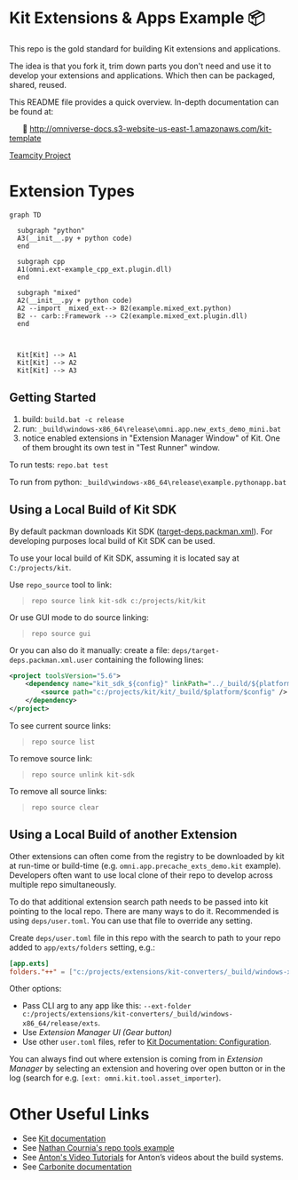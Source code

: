 # Kit Extensions & Apps Example :package:

This repo is the gold standard for building Kit extensions and applications.

The idea is that you fork it, trim down parts you don't need and use it to develop your extensions and applications. Which then can be packaged, shared, reused.

This README file provides a quick overview.  In-depth documentation can be found at:

&nbsp;&nbsp;&nbsp;&nbsp;&nbsp;&nbsp;📖 http://omniverse-docs.s3-website-us-east-1.amazonaws.com/kit-template

[Teamcity Project](https://teamcity.nvidia.com/project/Omniverse_KitExtensions_KitTemplate?mode=builds)


# Extension Types

```mermaid
graph TD

  subgraph "python"
  A3(__init__.py + python code)
  end

  subgraph cpp
  A1(omni.ext-example_cpp_ext.plugin.dll)
  end

  subgraph "mixed"
  A2(__init__.py + python code)
  A2 --import _mixed_ext--> B2(example.mixed_ext.python)
  B2 -- carb::Framework --> C2(example.mixed_ext.plugin.dll)
  end


  
  Kit[Kit] --> A1
  Kit[Kit] --> A2
  Kit[Kit] --> A3
```


## Getting Started

1. build: `build.bat -c release`
2. run: `_build\windows-x86_64\release\omni.app.new_exts_demo_mini.bat`
3. notice enabled extensions in "Extension Manager Window" of Kit. One of them brought its own test in "Test Runner" window.

To run tests: `repo.bat test`

To run from python: `_build\windows-x86_64\release\example.pythonapp.bat`

## Using a Local Build of Kit SDK

By default packman downloads Kit SDK ([target-deps.packman.xml](deps/target-deps.packman.xml)). For developing purposes local build of Kit SDK can be used. 

To use your local build of Kit SDK, assuming it is located say at `C:/projects/kit`.

Use `repo_source` tool to link: 

> `repo source link kit-sdk c:/projects/kit/kit`

Or use GUI mode to do source linking:

> `repo source gui`

Or you can also do it manually: create a file: `deps/target-deps.packman.xml.user` containing the following lines:

```xml
<project toolsVersion="5.6">
	<dependency name="kit_sdk_${config}" linkPath="../_build/${platform}/${config}/kit">
		<source path="c:/projects/kit/kit/_build/$platform/$config" />
	</dependency>
</project>
```

To see current source links:

> `repo source list`

To remove source link:

> `repo source unlink kit-sdk`

To remove all source links:

> `repo source clear`


## Using a Local Build of another Extension

Other extensions can often come from the registry to be downloaded by kit at run-time or build-time (e.g. `omni.app.precache_exts_demo.kit` example). Developers often want to use local clone of their repo to develop across multiple repo simultaneously.

To do that additional extension search path needs to be passed into kit pointing to the local repo. There are many ways to do it. Recommended is using `deps/user.toml`. You can use that file to override any setting.

Create `deps/user.toml` file in this repo with the search to path to your repo added to `app/exts/folders` setting, e.g.:

```toml
[app.exts]
folders."++" = ["c:/projects/extensions/kit-converters/_build/windows-x86_64/release/exts"]
```

Other options:
* Pass CLI arg to any app like this: `--ext-folder c:/projects/extensions/kit-converters/_build/windows-x86_64/release/exts`.
* Use _Extension Manager UI (Gear button)_
* Use other `user.toml` files, refer to [Kit Documentation: Configuration](http://omnidocs-internal.nvidia.com/py/docs/guide/configuration.html#user-settings).

You can always find out where extension is coming from in _Extension Manager_ by selecting an extension and hovering over open button or in the log (search for e.g. `[ext: omni.kit.tool.asset_importer`).


# Other Useful Links

+ See [Kit documentation](http://omnidocs-internal.nvidia.com/py/index.html)
+ See [Nathan Cournia's repo tools example](https://gitlab-master.nvidia.com/omniverse/repo/repo_example)
+ See [Anton's Video Tutorials](https://drive.google.com/drive/folders/1XAmdhYQkTQlLwDqHOlxJD7k6waUxYAo7?usp=sharing) for Anton’s videos about the build systems.
+ See [Carbonite documentation](https://nv/carb-docs/latest)
